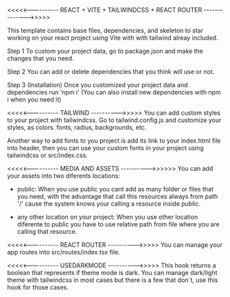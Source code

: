 <<<<<---------- REACT + VITE + TAILWINDCSS + REACT ROUTER -------------->>>>>

This template contains base files, dependencies, and skeleton to star working on your react project using Vite with with tailwind alreay included.

Step 1
To custom your project data, go to package.json and make the changes that you need.

Step 2
You can add or delete dependencies that you think will use or not.

Step 3 (Installation)
Once you customized your project data and dependencies run 'npm i' (You can also install new dependencies with npm i <dependency-name> when you need it)


<<<<<---------- TAILWIND ---------->>>>>
You can add custom styles to your project with tailwindcss. Go to tailwind.config.js and customize your styles, as colors. fonts, radius, backgrounds, etc.

Another way to add fonts to you project is add its link to your index.html file into header, then you can use your custom fonts in your project using tailwindcss or src/index.css.


<<<<<---------- MEDIA AND ASSETS ---------->>>>>>
You can add your assets into two diferents locations:
- public:
  When you use public you cant add as many folder or files that you need, with the advantage that call this resources always from path 
  '/<path-inside-public>' cause the system knows your calling a resource inside public.

- any other location on your project:
  When you use other location diferente to public you have to use relative path from file where you are calling that resource.


<<<<<---------- REACT ROUTER ---------->>>>>
You can manage your app routes into src/routes/index.tsx file.


<<<<<---------- USEDARKMODE ---------->>>>>
This hook returns a boolean that represents if theme mode is dark. You can manage dark/light theme with tailwindcss in most cases but there is a few that don´t, use this hook for those cases.